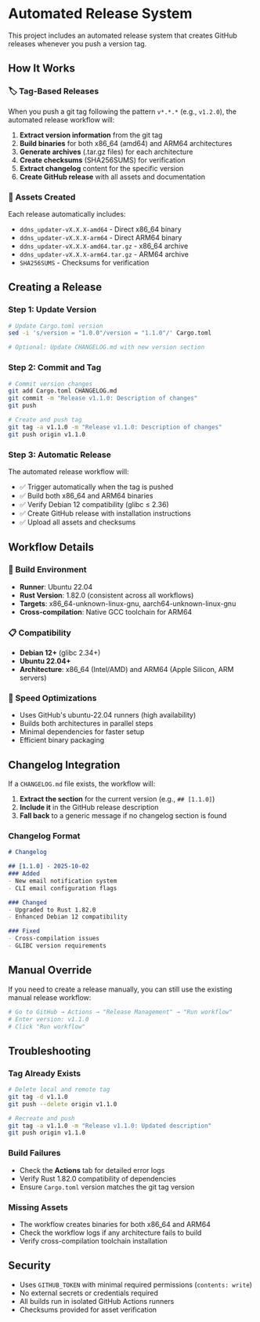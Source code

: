 # Automated Release System

This project includes an automated release system that creates GitHub releases whenever you push a version tag.

## How It Works

### 🏷️ Tag-Based Releases
When you push a git tag following the pattern `v*.*.*` (e.g., `v1.2.0`), the automated release workflow will:

1. **Extract version information** from the git tag
2. **Build binaries** for both x86_64 (amd64) and ARM64 architectures  
3. **Generate archives** (.tar.gz files) for each architecture
4. **Create checksums** (SHA256SUMS) for verification
5. **Extract changelog** content for the specific version
6. **Create GitHub release** with all assets and documentation

### 📁 Assets Created

Each release automatically includes:
- `ddns_updater-vX.X.X-amd64` - Direct x86_64 binary
- `ddns_updater-vX.X.X-arm64` - Direct ARM64 binary  
- `ddns_updater-vX.X.X-amd64.tar.gz` - x86_64 archive
- `ddns_updater-vX.X.X-arm64.tar.gz` - ARM64 archive
- `SHA256SUMS` - Checksums for verification

## Creating a Release

### Step 1: Update Version
```bash
# Update Cargo.toml version
sed -i 's/version = "1.0.0"/version = "1.1.0"/' Cargo.toml

# Optional: Update CHANGELOG.md with new version section
```

### Step 2: Commit and Tag
```bash
# Commit version changes
git add Cargo.toml CHANGELOG.md
git commit -m "Release v1.1.0: Description of changes"
git push

# Create and push tag
git tag -a v1.1.0 -m "Release v1.1.0: Description of changes" 
git push origin v1.1.0
```

### Step 3: Automatic Release
The automated release workflow will:
- ✅ Trigger automatically when the tag is pushed
- ✅ Build both x86_64 and ARM64 binaries
- ✅ Verify Debian 12 compatibility (glibc ≤ 2.36)
- ✅ Create GitHub release with installation instructions
- ✅ Upload all assets and checksums

## Workflow Details

### 🔧 Build Environment
- **Runner**: Ubuntu 22.04
- **Rust Version**: 1.82.0 (consistent across all workflows)
- **Targets**: x86_64-unknown-linux-gnu, aarch64-unknown-linux-gnu
- **Cross-compilation**: Native GCC toolchain for ARM64

### 📋 Compatibility
- **Debian 12+** (glibc 2.34+)
- **Ubuntu 22.04+**
- **Architecture**: x86_64 (Intel/AMD) and ARM64 (Apple Silicon, ARM servers)

### 🚀 Speed Optimizations
- Uses GitHub's ubuntu-22.04 runners (high availability)
- Builds both architectures in parallel steps
- Minimal dependencies for faster setup
- Efficient binary packaging

## Changelog Integration

If a `CHANGELOG.md` file exists, the workflow will:
1. **Extract the section** for the current version (e.g., `## [1.1.0]`)
2. **Include it** in the GitHub release description
3. **Fall back** to a generic message if no changelog section is found

### Changelog Format
```markdown
# Changelog

## [1.1.0] - 2025-10-02
### Added
- New email notification system
- CLI email configuration flags

### Changed  
- Upgraded to Rust 1.82.0
- Enhanced Debian 12 compatibility

### Fixed
- Cross-compilation issues
- GLIBC version requirements
```

## Manual Override

If you need to create a release manually, you can still use the existing manual release workflow:

```bash
# Go to GitHub → Actions → "Release Management" → "Run workflow"
# Enter version: v1.1.0
# Click "Run workflow"
```

## Troubleshooting

### Tag Already Exists
```bash
# Delete local and remote tag
git tag -d v1.1.0
git push --delete origin v1.1.0

# Recreate and push
git tag -a v1.1.0 -m "Release v1.1.0: Updated description"
git push origin v1.1.0
```

### Build Failures
- Check the **Actions** tab for detailed error logs
- Verify Rust 1.82.0 compatibility of dependencies
- Ensure `Cargo.toml` version matches the git tag version

### Missing Assets
- The workflow creates binaries for both x86_64 and ARM64
- Check the workflow logs if any architecture fails to build
- Verify cross-compilation toolchain installation

## Security

- Uses `GITHUB_TOKEN` with minimal required permissions (`contents: write`)
- No external secrets or credentials required
- All builds run in isolated GitHub Actions runners
- Checksums provided for asset verification